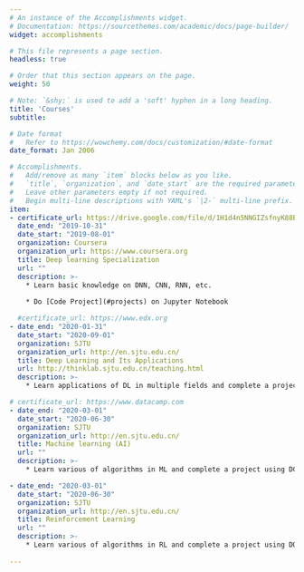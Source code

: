 ```yaml
---
# An instance of the Accomplishments widget.
# Documentation: https://sourcethemes.com/academic/docs/page-builder/
widget: accomplishments

# This file represents a page section.
headless: true

# Order that this section appears on the page.
weight: 50

# Note: `&shy;` is used to add a 'soft' hyphen in a long heading.
title: 'Courses'
subtitle:

# Date format
#   Refer to https://wowchemy.com/docs/customization/#date-format
date_format: Jan 2006

# Accomplishments.
#   Add/remove as many `item` blocks below as you like.
#   `title`, `organization`, and `date_start` are the required parameters.
#   Leave other parameters empty if not required.
#   Begin multi-line descriptions with YAML's `|2-` multi-line prefix.
item:
- certificate_url: https://drive.google.com/file/d/1H1d4n5NNGIZsfnyK88E1sbS6sDFZe_pd/view?usp=sharing
  date_end: "2019-10-31"
  date_start: "2019-08-01"
  organization: Coursera
  organization_url: https://www.coursera.org
  title: Deep learning Specialization
  url: ""
  description: >- 
    * Learn basic knowledge on DNN, CNN, RNN, etc.
    
    * Do [Code Project](#projects) on Jupyter Notebook

  #certificate_url: https://www.edx.org
- date_end: "2020-01-31"
  date_start: "2020-09-01"
  organization: SJTU
  organization_url: http://en.sjtu.edu.cn/
  title: Deep Learning and Its Applications
  url: http://thinklab.sjtu.edu.cn/teaching.html
  description: >- 
    * Learn applications of DL in multiple fields and complete a project using RNN.

# certificate_url: https://www.datacamp.com
- date_end: "2020-03-01"
  date_start: "2020-06-30"
  organization: SJTU
  organization_url: http://en.sjtu.edu.cn/
  title: Machine learning (AI)
  url: ""
  description: >- 
    * Learn various of algorithms in ML and complete a project using DCNN models.

- date_end: "2020-03-01"
  date_start: "2020-06-30"
  organization: SJTU
  organization_url: http://en.sjtu.edu.cn/
  title: Reinforcement Learning
  url: ""
  description: >- 
    * Learn various of algorithms in RL and complete a project using DQN and PPO.
    
---
```

